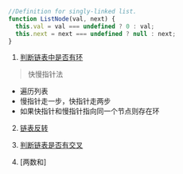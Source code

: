 <!--
 * @Author: Mia
 * @Date: 2022-06-01 15:15:07
 * @Description: 
-->
```js
//Definition for singly-linked list.
function ListNode(val, next) {
  this.val = val === undefined ? 0 : val;
  this.next = next === undefined ? null : next;
}
```


1. [判断链表中是否有环](https://leetcode.cn/problems/linked-list-cycle/)
> 快慢指针法
- 遍历列表
- 慢指针走一步，快指针走两步
- 如果快指针和慢指针指向同一个节点则存在环


2. [链表反转](https://leetcode.cn/problems/fan-zhuan-lian-biao-lcof/)
> 

3. [判断链表是否有交叉](https://leetcode.cn/problems/intersection-of-two-linked-lists/)

4. [两数和]